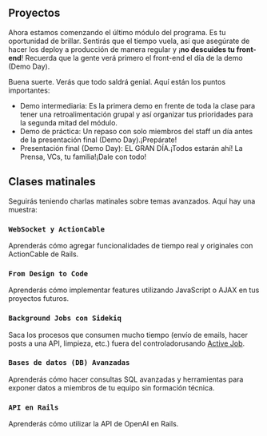 ## Proyectos

Ahora estamos comenzando el último módulo del programa. Es tu oportunidad de brillar. Sentirás que el tiempo vuela, así que asegúrate de hacer los deploy a producción de manera regular y ¡**no descuides tu front-end**! Recuerda que la gente verá primero el front-end el día de la demo (Demo Day).

Buena suerte. Verás que todo saldrá genial. Aquí están los puntos importantes:

- Demo intermediaria: Es la primera demo en frente de toda la clase para tener una retroalimentación grupal y así organizar tus prioridades para la segunda mitad del módulo.
- Demo de práctica: Un repaso con solo miembros del staff un día antes de la presentación final (Demo Day).¡Prepárate!
- Presentación final (Demo Day): EL GRAN DÍA.¡Todos estarán ahí! La Prensa, VCs, tu familia!¡Dale con todo!

## Clases matinales

Seguirás teniendo charlas matinales sobre temas avanzados. Aquí hay una muestra:

### `WebSocket y ActionCable`

Aprenderás cómo agregar funcionalidades de tiempo real y originales con ActionCable de Rails.

### `From Design to Code`

Aprenderás cómo implementar features utilizando JavaScript o AJAX en tus proyectos futuros.

### `Background Jobs con Sidekiq`

Saca los procesos que consumen mucho tiempo (envío de emails, hacer posts a una API, limpieza, etc.) fuera del controladorusando [Active Job](http://edgeguides.rubyonrails.org/active_job_basics.html).

### `Bases de datos (DB) Avanzadas`

Aprenderás cómo hacer consultas SQL avanzadas y herramientas para exponer datos a miembros de tu equipo sin formación técnica.


### `API en Rails`

Aprenderás cómo utilizar la API de OpenAI en Rails.
